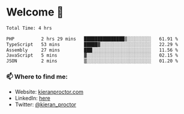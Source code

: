 # Welcome 🦘

<!--START_SECTION:waka-->

```txt
Total Time: 4 hrs

PHP          2 hrs 29 mins   ███████████████▒░░░░░░░░░   61.91 %
TypeScript   53 mins         █████▓░░░░░░░░░░░░░░░░░░░   22.29 %
Assembly     27 mins         ███░░░░░░░░░░░░░░░░░░░░░░   11.56 %
JavaScript   5 mins          ▓░░░░░░░░░░░░░░░░░░░░░░░░   02.15 %
JSON         2 mins          ▒░░░░░░░░░░░░░░░░░░░░░░░░   01.20 %
```

<!--END_SECTION:waka-->

### 📫 Where to find me:

-   Website: [kieranproctor.com](https://kieranproctor.com/)
-   LinkedIn: [here](https://www.linkedin.com/in/kieran-proctor-086b5a159/)
-   Twitter: [@kieran_proctor](https://twitter.com/kieran_proctor)
